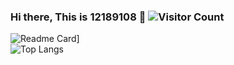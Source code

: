 ### Hi there, This is 12189108 👋 ![Visitor Count](https://profile-counter.glitch.me/12189108/count.svg)

<!--
**12189108/12189108** is a ✨ _special_ ✨ repository because its `README.md` (this file) appears on your GitHub profile.

Here are some ideas to get you started:

- 🔭 I’m currently working on ...
- 🌱 I’m currently learning ...
- 👯 I’m looking to collaborate on ...
- 🤔 I’m looking for help with ...
- 💬 Ask me about ...
- 📫 How to reach me: ...
- 😄 Pronouns: ...
- ⚡ Fun fact: ...
-->

![Readme Card](https://github-readme-stats-one-bice.vercel.app/api?username=12189108&show_icons=true&role=OWNER,ORGANIZATION_MEMBER,COLLABORATOR)]  
![Top Langs](https://github-readme-stats.vercel.app/api/top-langs/?username=12189108&layout=donut)

